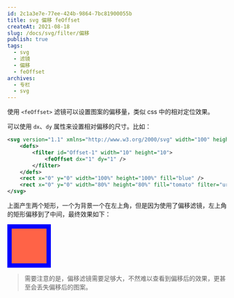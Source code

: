 ```yaml
---
id: 2c1a3e7e-77ee-424b-9864-7bc81900055b
title: svg 偏移 feOffset
createAt: 2021-08-18
slug: /docs/svg/filter/偏移
publish: true
tags:
  - svg
  - 滤镜
  - 偏移
  - feOffset
archives:
  - 专栏
  - svg
---
```


使用 `<feOffset>` 滤镜可以设置图案的偏移量，类似 css 中的相对定位效果。

可以使用 `dx`、`dy` 属性来设置相对偏移的尺寸。比如：

```xml
<svg version="1.1" xmlns="http://www.w3.org/2000/svg" width="100" height="100" viewBox="0 0 10 10">
	<defs>
		<filter id="Offset-1" width="10" height="10">
			<feOffset dx="1" dy="1" />
		</filter>
	</defs>
	<rect x="0" y="0" width="100%" height="100%" fill="blue" />
	<rect x="0" y="0" width="80%" height="80%" fill="tomato" filter="url(#Offset-1)" />
</svg>
```

上面产生两个矩形，一个为背景一个在左上角，但是因为使用了偏移滤镜，左上角的矩形偏移到了中间，最终效果如下：

<svg version="1.1" xmlns="http://www.w3.org/2000/svg" width="100" height="100" viewBox="0 0 10 10">
	<defs>
		<filter id="Offset-1" width="10" height="10">
			<feOffset dx="1" dy="1" />
		</filter>
	</defs>
	<rect x="0" y="0" width="100%" height="100%" fill="blue" />
	<rect x="0" y="0" width="80%" height="80%" fill="tomato" filter="url(#Offset-1)" />
</svg>

> 需要注意的是，偏移滤镜需要足够大，不然难以查看到偏移后的效果，更甚至会丢失偏移后的图案。
